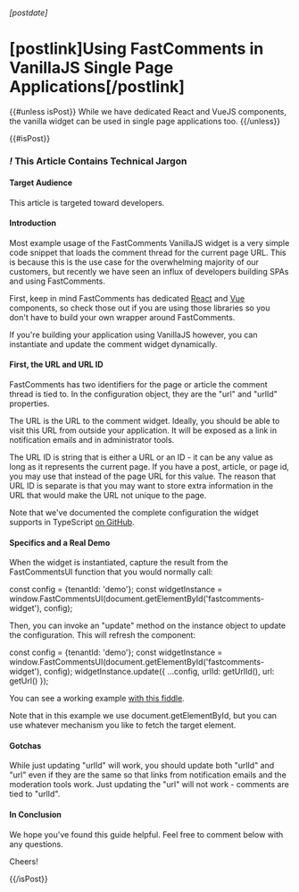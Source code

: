 ###### [postdate]
# [postlink]Using FastComments in VanillaJS Single Page Applications[/postlink]

{{#unless isPost}}
While we have dedicated React and VueJS components, the vanilla widget can be used in single page applications too.
{{/unless}}

{{#isPost}}

### <i class="circle">!</i> This Article Contains Technical Jargon

#### Target Audience

This article is targeted toward developers.

#### Introduction

Most example usage of the FastComments VanillaJS widget is a very simple code snippet that loads the comment thread for the current page URL. This is because
this is the use case for the overwhelming majority of our customers, but recently we have seen an influx of developers building SPAs and using FastComments.

First, keep in mind FastComments has dedicated <a href="https://github.com/FastComments/fastcomments-react" target="_blank">React</a> and <a href="https://github.com/FastComments/fastcomments-vue" target="_blank">Vue</a> components, so check those
out if you are using those libraries so you don't have to build your own wrapper around FastComments.

If you're building your application using VanillaJS however, you can instantiate and update the comment widget dynamically.

#### First, the URL and URL ID

FastComments has two identifiers for the page or article the comment thread is tied to. In the configuration object, they are the "url" and "urlId" properties.

The URL is the URL to the comment widget. Ideally, you should be able to visit this URL from outside your application. It will be exposed as a link in notification emails and in
administrator tools.

The URL ID is string that is either a URL or an ID - it can be any value as long as it represents the current page. If you have a post, article, or page id, you may use that
instead of the page URL for this value. The reason that URL ID is separate is that you may want to store extra information in the URL that would make the URL not unique to the page.

Note that we've documented the complete configuration the widget supports in TypeScript <a href="https://github.com/FastComments/fastcomments-typescript/blob/main/src/fastcomments-config.ts#L14" target="_blank">on GitHub</a>.

#### Specifics and a Real Demo

When the widget is instantiated, capture the result from the FastCommentsUI function that you would normally call:

<div class="code">    const config = {tenantId: 'demo'};
    const widgetInstance = window.FastCommentsUI(document.getElementById('fastcomments-widget'), config);
</div>

Then, you can invoke an "update" method on the instance object to update the configuration. This will refresh the component:

<div class="code">    const config = {tenantId: 'demo'};
    const widgetInstance = window.FastCommentsUI(document.getElementById('fastcomments-widget'), config);
    widgetInstance.update({
        ...config,
        urlId: getUrlId(),
        url: getUrl()
    });
</div>

You can see a working example <a href="https://jsfiddle.net/winrid/y4wrs3h2/4/" target="_blank">with this fiddle</a>.

Note that in this example we use document.getElementById, but you can use whatever mechanism you like to fetch the target element.

#### Gotchas

While just updating "urlId" will work, you should update both "urlId" and "url" even if they are the same so that links from notification emails and
the moderation tools work. Just updating the "url" will not work - comments are tied to "urlId".

#### In Conclusion

We hope you've found this guide helpful. Feel free to comment below with any questions.

Cheers!

{{/isPost}}

